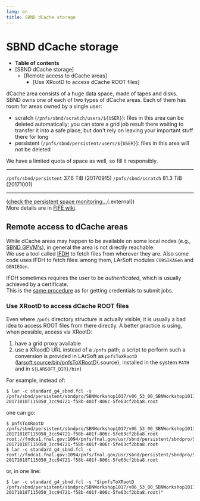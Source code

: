 ```yaml
---
lang: en
title: SBND dCache storage
---
```




SBND dCache storage
==========================================================

-   **Table of contents**
-   [SBND dCache storage]
    -   [Remote access to dCache areas]
        -   [Use XRootD to access dCache ROOT
            files]

dCache area consists of a huge data space, made of tapes and disks.\
SBND owns one of each of two types of dCache areas. Each of them has
room for areas owned by a single user:

-   scratch (`/pnfs/sbnd/scratch/users/${USER}`): files in this area can
    be deleted automatically; you can store a grid job result there
    waiting to transfer it into a safe place, but don\'t rely on leaving
    your important stuff there for long
-   persistent (`/pnfs/sbnd/persistent/users/${USER}`): files in this
    area will not be deleted

We have a limited quota of space as well, so fill it responsibly.

  ------------------------- ---------------------
  `/pnfs/sbnd/persistent`   37.6 TiB (20170915)
  `/pnfs/sbnd/scratch`      81.3 TiB (20171001)
  ------------------------- ---------------------

([check the persistent space
monitoring\...](https://fifemon.fnal.gov/monitor/dashboard/db/dcache-persistent-usage-by-vo?orgId=1&var-VO=sbnd){.external})\
More details are in [FIFE
wiki](Understanding_storage_volumes.html).



Remote access to dCache areas
------------------------------------------------------------------------------

While dCache areas may happen to be available on some local nodes (e.g.,
[SBND
GPVM\'s](Computing_resources.html#Where-to-work-interactive-nodes-GPVM)),
in general the area is not directly reachable.\
We use a tool called [IFDH](.html) to fetch files from
wherever they are. Also some code uses IFDH to fetch files: among them,
LArSoft modules `CORSIKAGen` and `GENIEGen`.

IFDH sometimes requires the user to be *authenticated*, which is usually
achieved by a certificate.\
This is the [same procedure](Get_a_certificate_proxy.html)
as for getting credentials to submit jobs.



### Use XRootD to access dCache ROOT files

Even where `/pnfs` directory structure is actually visible, it is
usually a bad idea to access ROOT files from there directly. A better
practice is using, when possible, access via XRootD:

1.  have a grid proxy available
2.  use a XRoodD URL instead of a `/pnfs` path; a script to perform such
    a conversion is provided in LArSoft as `pnfsToXRootD`
    ([larsoft:source:bin/pnfsToXRootD](/redmine/projects/larsoft/repository/entry/bin/pnfsToXRootD){.source},
    installed in the system `PATH` and in `${LARSOFT_DIR}/bin`)

For example, instead of:

    $ lar -c standard_g4_sbnd.fcl -s /pnfs/sbnd/persistent/sbndpro/SBNWorkshop1017/v06_53_00_SBNWorkshop1017/prodsingle_mu_bnblike/gen/546347_0/prodsingle_sbnd_SinglesGen-20171018T115050_3cc94721-f58b-401f-806c-5fe63cf2bba8.root

one can go:

    $ pnfsToXRootD /pnfs/sbnd/persistent/sbndpro/SBNWorkshop1017/v06_53_00_SBNWorkshop1017/prodsingle_mu_bnblike/gen/546347_0/prodsingle_sbnd_SinglesGen-20171018T115050_3cc94721-f58b-401f-806c-5fe63cf2bba8.root
    root://fndca1.fnal.gov:1094/pnfs/fnal.gov/usr/sbnd/persistent/sbndpro/SBNWorkshop1017/v06_53_00_SBNWorkshop1017/prodsingle_mu_bnblike/gen/546347_0/prodsingle_sbnd_SinglesGen-20171018T115050_3cc94721-f58b-401f-806c-5fe63cf2bba8.root
    $ lar -c standard_g4_sbnd.fcl -s root://fndca1.fnal.gov:1094/pnfs/fnal.gov/usr/sbnd/persistent/sbndpro/SBNWorkshop1017/v06_53_00_SBNWorkshop1017/prodsingle_mu_bnblike/gen/546347_0/prodsingle_sbnd_SinglesGen-20171018T115050_3cc94721-f58b-401f-806c-5fe63cf2bba8.root

or, in one line:

    $ lar -c standard_g4_sbnd.fcl -s "$(pnfsToXRootD /pnfs/sbnd/persistent/sbndpro/SBNWorkshop1017/v06_53_00_SBNWorkshop1017/prodsingle_mu_bnblike/gen/546347_0/prodsingle_sbnd_SinglesGen-20171018T115050_3cc94721-f58b-401f-806c-5fe63cf2bba8.root)"
